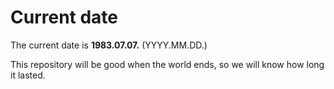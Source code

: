 # Current date

The current date is **1983.07.07.** (YYYY.MM.DD.)

This repository will be good when the world ends, so we will know how long it lasted.